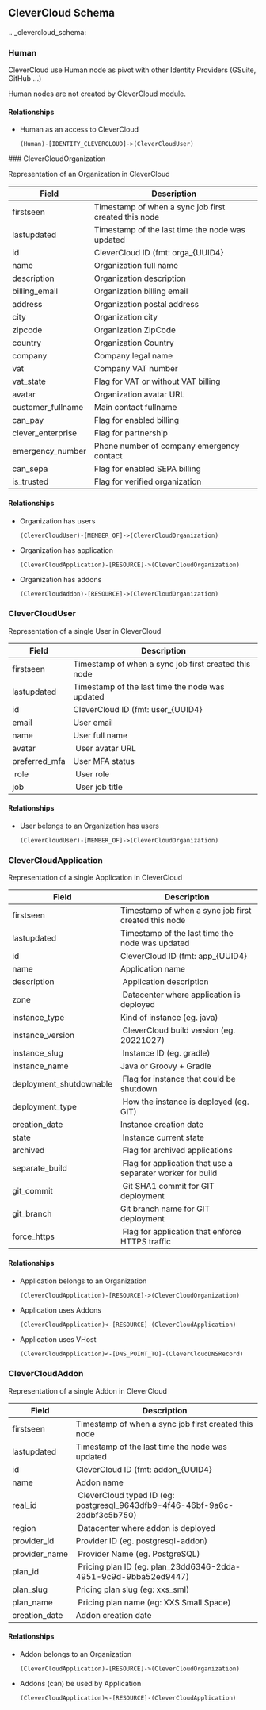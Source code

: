 ## CleverCloud Schema

.. _clevercloud_schema:


### Human

CleverCloud use Human node as pivot with other Identity Providers (GSuite, GitHub ...)

Human nodes are not created by CleverCloud module.


#### Relationships

- Human as an access to CleverCloud
    ```
    (Human)-[IDENTITY_CLEVERCLOUD]->(CleverCloudUser)
    ```

### CleverCloudOrganization

Representation of an Organization in CleverCloud

| Field | Description |
|-------|--------------|
| firstseen| Timestamp of when a sync job first created this node  |
| lastupdated |  Timestamp of the last time the node was updated |
| id | CleverCloud ID (fmt: orga_{UUID4} |
| name | Organization full name |
| description | Organization description |
| billing_email | Organization billing email |
| address | Organization postal address |
| city | Organization city |
| zipcode | Organization ZipCode |
| country | Organization Country |
| company | Company legal name |
| vat | Company VAT number |
| vat_state | Flag for VAT or without VAT billing |
| avatar | Organization avatar URL |
| customer_fullname | Main contact fullname |
| can_pay | Flag for enabled billing |
| clever_enterprise | Flag for partnership |
| emergency_number | Phone number of company emergency contact |
| can_sepa | Flag for enabled SEPA billing |
| is_trusted | Flag for verified organization |

#### Relationships
- Organization has users
    ```
    (CleverCloudUser)-[MEMBER_OF]->(CleverCloudOrganization)
    ```
- Organization has application
    ```
    (CleverCloudApplication)-[RESOURCE]->(CleverCloudOrganization)
    ```
- Organization has addons
    ```
    (CleverCloudAddon)-[RESOURCE]->(CleverCloudOrganization)
    ```

### CleverCloudUser

Representation of a single User in CleverCloud

| Field | Description |
|-------|--------------|
| firstseen| Timestamp of when a sync job first created this node  |
| lastupdated |  Timestamp of the last time the node was updated |
| id | CleverCloud ID (fmt: user_{UUID4} |
| email | User email |
| name | User full name |
| avatar | User avatar URL |
| preferred_mfa | User MFA status |
| role | User role |
| job | User job title |


#### Relationships
- User belongs to an Organization has users
    ```
    (CleverCloudUser)-[MEMBER_OF]->(CleverCloudOrganization)
    ```


### CleverCloudApplication

Representation of a single Application in CleverCloud

| Field | Description |
|-------|--------------|
| firstseen| Timestamp of when a sync job first created this node  |
| lastupdated |  Timestamp of the last time the node was updated |
| id | CleverCloud ID (fmt: app_{UUID4} |
| name | Application name |
| description | Application description |
| zone | Datacenter where application is deployed |
| instance_type | Kind of instance (eg. java) |
| instance_version | CleverCloud build version (eg. 20221027) |
| instance_slug | Instance ID (eg. gradle) |
| instance_name | Java or Groovy + Gradle |
| deployment_shutdownable | Flag for instance that could be shutdown |
| deployment_type | How the instance is deployed (eg. GIT) |
| creation_date | Instance creation date |
| state | Instance current state |
| archived | Flag for archived applications |
| separate_build | Flag for application that use a separater worker for build |
| git_commit | Git SHA1 commit for GIT deployment |
| git_branch | Git branch name for GIT deployment |
| force_https | Flag for application that enforce HTTPS traffic |

#### Relationships
- Application belongs to an Organization
    ```
    (CleverCloudApplication)-[RESOURCE]->(CleverCloudOrganization)
    ```
- Application uses Addons
    ```
    (CleverCloudApplication)<-[RESOURCE]-(CleverCloudApplication)
    ```
- Application uses VHost
    ```
    (CleverCloudApplication)<-[DNS_POINT_TO]-(CleverCloudDNSRecord)
    ```


### CleverCloudAddon

Representation of a single Addon in CleverCloud

| Field | Description |
|-------|--------------|
| firstseen| Timestamp of when a sync job first created this node  |
| lastupdated |  Timestamp of the last time the node was updated |
| id | CleverCloud ID (fmt: addon_{UUID4} |
| name | Addon name |
| real_id | CleverCloud typed ID (eg: postgresql_9643dfb9-4f46-46bf-9a6c-2ddbf3c5b750) |
| region | Datacenter where addon is deployed |
| provider_id | Provider ID (eg. postgresql-addon) |
| provider_name | Provider Name (eg. PostgreSQL) |
| plan_id | Pricing plan ID (eg. plan_23dd6346-2dda-4951-9c9d-9bba52ed9447) |
| plan_slug | Pricing plan slug (eg: xxs_sml) |
| plan_name | Pricing plan name (eg: XXS Small Space) |
| creation_date | Addon creation date |


#### Relationships
- Addon belongs to an Organization
    ```
    (CleverCloudApplication)-[RESOURCE]->(CleverCloudOrganization)
    ```
- Addons (can) be used by Application
    ```
    (CleverCloudApplication)<-[RESOURCE]-(CleverCloudApplication)
    ```
